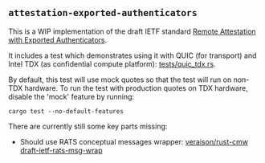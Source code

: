 ## `attestation-exported-authenticators`

This is a WIP implementation of the draft IETF standard [Remote Attestation with Exported Authenticators](https://datatracker.ietf.org/doc/html/draft-fossati-seat-expat).

It includes a test which demonstrates using it with QUIC (for transport) and Intel TDX (as confidential compute platform): [tests/quic_tdx.rs](tests/quic_tdx.rs).

By default, this test will use mock quotes so that the test will run on non-TDX hardware. To run the test with production quotes on TDX hardware, disable the 'mock' feature by running:

```
cargo test --no-default-features
```

There are currently still some key parts missing:
- Should use RATS conceptual messages wrapper: [veraison/rust-cmw](https://github.com/veraison/rust-cmw) [draft-ietf-rats-msg-wrap](https://datatracker.ietf.org/doc/draft-ietf-rats-msg-wrap)

